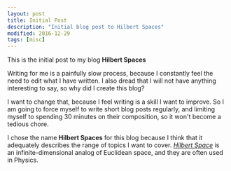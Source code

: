 ```yaml
---
layout: post
title: Initial Post
description: "Initial blog post to Hilbert Spaces"
modified: 2016-12-29
tags: [misc]
---
```


This is the initial post to my blog **Hilbert Spaces**

Writing for me is a painfully slow process, because I constantly feel the need to edit what I have written. I also dread that I will not have anything interesting to say, so why did I create this blog?

I want to change that, because I feel writing is a skill I want to improve. So I am going to force myself to write short blog posts regularly, and limiting myself to spending 30 minutes on their composition, so it won't become a tedious chore.

I chose the name **Hilbert Spaces** for this blog because I think that it adequately describes the range of topics I want to cover. [*Hilbert Space*](https://en.wikipedia.org/wiki/Hilbert_space) is an infinite-dimensional analog of Euclidean space, and they are often used in Physics.
